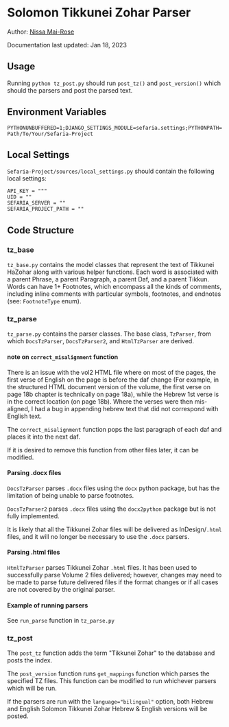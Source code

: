 # Solomon Tikkunei Zohar Parser

Author: [Nissa Mai-Rose](https://github.com/nissamai)

Documentation last updated: Jan 18, 2023

## Usage

Running `python tz_post.py` should run `post_tz()` and `post_version()` which should the parsers and post the parsed
text.

## Environment Variables
`PYTHONUNBUFFERED=1;DJANGO_SETTINGS_MODULE=sefaria.settings;PYTHONPATH=Path/To/Your/Sefaria-Project`

## Local Settings
`Sefaria-Project/sources/local_settings.py` should contain the following local settings:

```
API_KEY = """
UID = ""
SEFARIA_SERVER = ""
SEFARIA_PROJECT_PATH = ""
```


## Code Structure

### tz_base

`tz_base.py` contains the model classes that represent the text of Tikkunei HaZohar
along with various helper functions. Each word is associated with a parent Phrase,
a parent Paragraph, a parent Daf, and a parent Tikkun. Words can have 1+ Footnotes, which
encompass all the kinds of comments, including inline comments with particular symbols,
footnotes, and endnotes (see: `FootnoteType` enum).


### tz_parse

`tz_parse.py` contains the parser classes. The base class, `TzParser`, from which `DocsTzParser`,
`DocsTzParser2`, and `HtmlTzParser` are derived.

#### note on `correct_misalignment` function
There is an issue with the vol2 HTML file where on most of the pages, the first verse of English on the page is before the daf change (For example, in the structured HTML document version of the volume, the first verse on page 18b chapter is technically on page 18a), while the Hebrew 1st verse is in the correct location (on page 18b). Where the verses were then mis-aligned, I had a bug in appending hebrew text that did not correspond with English text.

The `correct_misalignment` function pops the last paragraph of each daf and places it into the next daf.

If it is desired to remove this function from other files later, it can be modified.

#### Parsing .docx files 

`DocsTzParser` parses `.docx` files using the `docx` python package, but has the limitation of
being unable to parse footnotes.

`DocsTzParser2` parses `.docx` files using the `docx2python` package but is not fully implemented.

It is likely that all the Tikkunei Zohar files will be delivered as InDesign/`.html` files, and it
will no longer be necessary to use the `.docx` parsers.


#### Parsing .html files

`HtmlTzParser` parses Tikkunei Zohar `.html` files. It has been used to successfully parse Volume 2
files delivered; however, changes may need to be made to parse future delivered files if the format
changes or if all cases are not covered by the original parser.


#### Example of running parsers
See `run_parse` function in `tz_parse.py`


### tz_post

The `post_tz` function adds the term "Tikkunei Zohar" to the database and posts the index.

The `post_version` function runs `get_mappings` function which parses the specified TZ files.
This function can be modified to run whichever parsers which will be run.

If the parsers are run with the `language="bilingual"` option, both Hebrew and English
Solomon Tikkunei Zohar Hebrew & English versions will be posted.